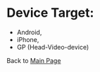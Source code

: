 # Device Target:
- Android, 
- iPhone, 
- GP (Head-Video-device)

Back to [Main Page](../../../EN_EN/README.md)